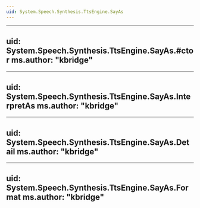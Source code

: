 ```yaml
---
uid: System.Speech.Synthesis.TtsEngine.SayAs
---
```


---
uid: System.Speech.Synthesis.TtsEngine.SayAs.#ctor
ms.author: "kbridge"
---

---
uid: System.Speech.Synthesis.TtsEngine.SayAs.InterpretAs
ms.author: "kbridge"
---

---
uid: System.Speech.Synthesis.TtsEngine.SayAs.Detail
ms.author: "kbridge"
---

---
uid: System.Speech.Synthesis.TtsEngine.SayAs.Format
ms.author: "kbridge"
---
